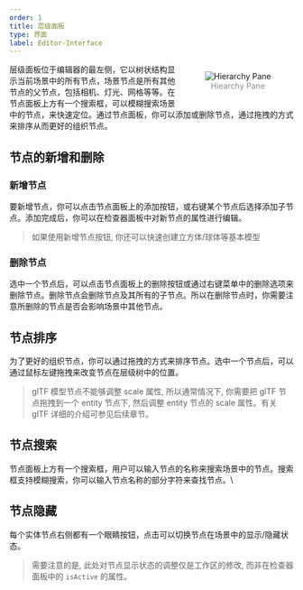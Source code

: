 ```yaml
---
order: 1
title: 层级面板
type: 界面
label: Editor-Interface
---
```


<figure style="float: right;position: relative; z-index: 2">
  <img alt="Hierarchy Pane" src="https://mdn.alipayobjects.com/huamei_fvsq9p/afts/img/A*OUlpRZXjKzQAAAAAAAAAAAAADqiTAQ/original" >
  <figcaption style="text-align:center; color: #889096">Hiearchy Pane</figcaption>
</figure>

层级面板位于编辑器的最左侧，它以树状结构显示当前场景中的所有节点，场景节点是所有其他节点的父节点，包括相机、灯光、网格等等。在节点面板上方有一个搜索框，可以模糊搜索场景中的节点，来快速定位。通过节点面板，你可以添加或删除节点，通过拖拽的方式来排序从而更好的组织节点。

## 节点的新增和删除

### 新增节点

要新增节点，你可以点击节点面板上的添加按钮，或右键某个节点后选择添加子节点。添加完成后，你可以在检查器面板中对新节点的属性进行编辑。

> 如果使用新增节点按钮, 你还可以快速创建立方体/球体等基本模型

### 删除节点

选中一个节点后，可以点击节点面板上的删除按钮或通过右键菜单中的删除选项来删除节点。删除节点会删除节点及其所有的子节点。所以在删除节点时，你需要注意所删除的节点是否会影响场景中其他节点。

## 节点排序

为了更好的组织节点，你可以通过拖拽的方式来排序节点。选中一个节点后，可以通过鼠标左键拖拽来改变节点在层级树中的位置。

> glTF 模型节点不能够调整 scale 属性, 所以通常情况下, 你需要把 glTF 节点拖拽到一个 entity 节点下, 然后调整 entity 节点的 scale 属性。有关 glTF 详细的介绍可参见后续章节。

## 节点搜索

节点面板上方有一个搜索框，用户可以输入节点的名称来搜索场景中的节点。搜索框支持模糊搜索，你可以输入节点名称的部分字符来查找节点。\

## 节点隐藏

每个实体节点右侧都有一个眼睛按钮，点击可以切换节点在场景中的显示/隐藏状态。

> 需要注意的是, 此处对节点显示状态的调整仅是工作区的修改, 而非在检查器面板中的 `isActive` 的属性。
